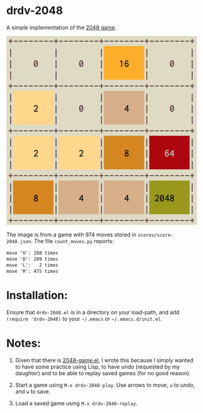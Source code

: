 # drdv-2048

A simple implementation of the [2048 game](http://gabrielecirulli.github.io/2048).

![An example game with 974 moves stored in `scores/score-2048.json`](images/score-2048.png)

The image is from a game with 974 moves stored in `scores/score-2048.json`. The file `count_moves.py`
reports:

```
move 'U': 288 times
move 'D': 209 times
move 'L':   2 times
move 'R': 475 times
```

# Installation:

Ensure that `drdv-2048.el` is in a directory on your load-path, and add `(require 'drdv-2048)`
to your `~/.emacs` or `~/.emacs.d/init.el`.

# Notes:

1. Given that there is [2048-game.el](https://bitbucket.org/zck/2048.el),
   I wrote this because I simply wanted to have some practice using Lisp,
   to have undo (requested by my daughter) and to be able to replay saved
   games (for no good reason).

2. Start a game using `M-x drdv-2048-play`. Use arrows to move, `u` to undo, and `w` to save.

3. Load a saved game using `M-x drdv-2048-replay`.
